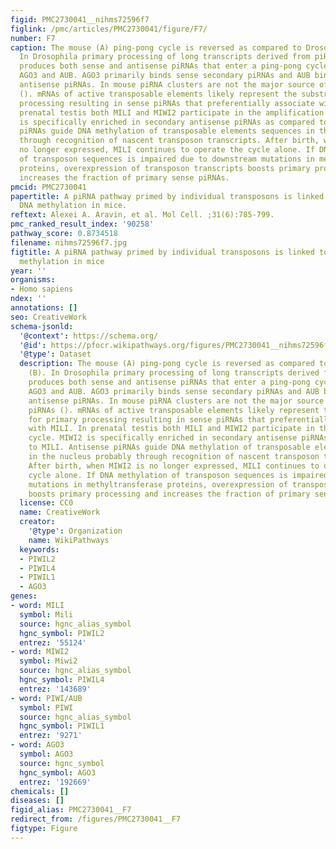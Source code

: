 ```yaml
---
figid: PMC2730041__nihms72596f7
figlink: /pmc/articles/PMC2730041/figure/F7/
number: F7
caption: The mouse (A) ping-pong cycle is reversed as compared to Drosophila (B).
  In Drosophila primary processing of long transcripts derived from piRNA clusters
  produces both sense and antisense piRNAs that enter a ping-pong cycle that involves
  AGO3 and AUB. AGO3 primarily binds sense secondary piRNAs and AUB binds primary
  antisense piRNAs. In mouse piRNA clusters are not the major source of primary piRNAs
  (). mRNAs of active transposable elements likely represent the substrate for primary
  processing resulting in sense piRNAs that preferentially associate with MILI. In
  prenatal testis both MILI and MIWI2 participate in the amplification cycle. MIWI2
  is specifically enriched in secondary antisense piRNAs as compared to MILI. Antisense
  piRNAs guide DNA methylation of transposable elements sequences in the nucleus probably
  through recognition of nascent transposon transcripts. After birth, when MIWI2 is
  no longer expressed, MILI continues to operate the cycle alone. If DNA methylation
  of transposon sequences is impaired due to downstream mutations in methyltransferase
  proteins, overexpression of transposon transcripts boosts primary processing and
  increases the fraction of primary sense piRNAs.
pmcid: PMC2730041
papertitle: A piRNA pathway primed by individual transposons is linked to de novo
  DNA methylation in mice.
reftext: Alexei A. Aravin, et al. Mol Cell. ;31(6):785-799.
pmc_ranked_result_index: '90258'
pathway_score: 0.8734518
filename: nihms72596f7.jpg
figtitle: A piRNA pathway primed by individual transposons is linked to de novo DNA
  methylation in mice
year: ''
organisms:
- Homo sapiens
ndex: ''
annotations: []
seo: CreativeWork
schema-jsonld:
  '@context': https://schema.org/
  '@id': https://pfocr.wikipathways.org/figures/PMC2730041__nihms72596f7.html
  '@type': Dataset
  description: The mouse (A) ping-pong cycle is reversed as compared to Drosophila
    (B). In Drosophila primary processing of long transcripts derived from piRNA clusters
    produces both sense and antisense piRNAs that enter a ping-pong cycle that involves
    AGO3 and AUB. AGO3 primarily binds sense secondary piRNAs and AUB binds primary
    antisense piRNAs. In mouse piRNA clusters are not the major source of primary
    piRNAs (). mRNAs of active transposable elements likely represent the substrate
    for primary processing resulting in sense piRNAs that preferentially associate
    with MILI. In prenatal testis both MILI and MIWI2 participate in the amplification
    cycle. MIWI2 is specifically enriched in secondary antisense piRNAs as compared
    to MILI. Antisense piRNAs guide DNA methylation of transposable elements sequences
    in the nucleus probably through recognition of nascent transposon transcripts.
    After birth, when MIWI2 is no longer expressed, MILI continues to operate the
    cycle alone. If DNA methylation of transposon sequences is impaired due to downstream
    mutations in methyltransferase proteins, overexpression of transposon transcripts
    boosts primary processing and increases the fraction of primary sense piRNAs.
  license: CC0
  name: CreativeWork
  creator:
    '@type': Organization
    name: WikiPathways
  keywords:
  - PIWIL2
  - PIWIL4
  - PIWIL1
  - AGO3
genes:
- word: MILI
  symbol: Mili
  source: hgnc_alias_symbol
  hgnc_symbol: PIWIL2
  entrez: '55124'
- word: MIWI2
  symbol: Miwi2
  source: hgnc_alias_symbol
  hgnc_symbol: PIWIL4
  entrez: '143689'
- word: PIWI/AUB
  symbol: PIWI
  source: hgnc_alias_symbol
  hgnc_symbol: PIWIL1
  entrez: '9271'
- word: AGO3
  symbol: AGO3
  source: hgnc_symbol
  hgnc_symbol: AGO3
  entrez: '192669'
chemicals: []
diseases: []
figid_alias: PMC2730041__F7
redirect_from: /figures/PMC2730041__F7
figtype: Figure
---
```

